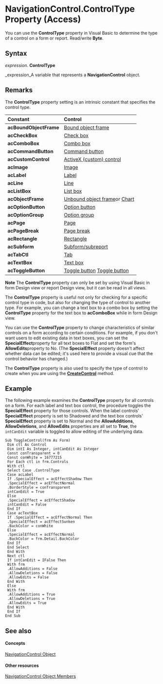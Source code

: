 
# NavigationControl.ControlType Property (Access)

You can use the  **ControlType** property in Visual Basic to determine the type of a control on a form or report. Read/write **Byte**.


## Syntax

 _expression_. **ControlType**

 _expression_A variable that represents a  **NavigationControl** object.


## Remarks

The  **ControlType** property setting is an intrinsic constant that specifies the control type.



|**Constant**|**Control**|
|:-----|:-----|
| **acBoundObjectFrame**| [Bound object frame](http://msdn.microsoft.com/library/9d087a78-278d-1b87-d1b4-22f836707efa%28Office.15%29.aspx)|
| **acCheckBox**| [Check box](http://msdn.microsoft.com/library/7d9a33e2-5ba3-89d6-4285-2c4c6d8577c3%28Office.15%29.aspx)|
| **acComboBox**| [Combo box](http://msdn.microsoft.com/library/46e98636-768a-3bae-5e05-577253e6f804%28Office.15%29.aspx)|
| **acCommandButton**| [Command button](http://msdn.microsoft.com/library/aea2b8e8-2249-0055-472f-e67b86044669%28Office.15%29.aspx)|
| **acCustomControl**| [ActiveX (custom) control](http://msdn.microsoft.com/library/61597775-7efd-1844-a0f3-39274f46e99f%28Office.15%29.aspx)|
| **acImage**| [Image](http://msdn.microsoft.com/library/1f938a6e-7aea-7787-d959-e21edaa9342c%28Office.15%29.aspx)|
| **acLabel**| [Label](http://msdn.microsoft.com/library/109ef3a4-9b3d-161c-a11f-ef6aec46d517%28Office.15%29.aspx)|
| **acLine**| [Line](http://msdn.microsoft.com/library/1b3ead4c-84f3-4cbc-7794-8058b2b29dc0%28Office.15%29.aspx)|
| **acListBox**| [List box](http://msdn.microsoft.com/library/279e2f07-9f6d-df03-812c-d232cdeb6fd7%28Office.15%29.aspx)|
| **acObjectFrame**| [Unbound object frame](http://msdn.microsoft.com/library/4a0874dc-ecac-be7c-25e2-ecc79696e2eb%28Office.15%29.aspx)or  [Chart](http://msdn.microsoft.com/library/05e55ac2-f891-f008-18d8-173c3eed6c7f%28Office.15%29.aspx)|
| **acOptionButton**| [Option button](http://msdn.microsoft.com/library/b57e3a3f-450c-65a0-c076-96d9e047c22d%28Office.15%29.aspx)|
| **acOptionGroup**| [Option group](http://msdn.microsoft.com/library/a67b22b7-d3a8-c9c6-cb1b-a6d544b2fefe%28Office.15%29.aspx)|
| **acPage**| [Page](http://msdn.microsoft.com/library/2c67eea5-2f04-807e-f07b-ebcc82dd1a21%28Office.15%29.aspx)|
| **acPageBreak**| [Page break](http://msdn.microsoft.com/library/351b9de2-e2ff-c85f-193b-d5d8b3870d64%28Office.15%29.aspx)|
| **acRectangle**| [Rectangle](http://msdn.microsoft.com/library/5acd290e-64e6-c513-e146-d7c95510cde0%28Office.15%29.aspx)|
| **acSubform**| [Subform/subreport](http://msdn.microsoft.com/library/a010e499-7ea6-56c2-5159-5a7df1562ca5%28Office.15%29.aspx)|
| **acTabCtl**| [Tab](http://msdn.microsoft.com/library/07b7f765-1c74-073e-4c0d-b1b300b898c9%28Office.15%29.aspx)|
| **acTextBox**| [Text box](http://msdn.microsoft.com/library/596913de-8f53-9643-484b-e28dabd9019f%28Office.15%29.aspx)|
| **acToggleButton**| [Toggle button](http://msdn.microsoft.com/library/4dcce1e4-3923-2c97-97a2-f4831d9c5489%28Office.15%29.aspx) [Toggle button](http://msdn.microsoft.com/library/4dcce1e4-3923-2c97-97a2-f4831d9c5489%28Office.15%29.aspx)|

 **Note**  The  **ControlType** property can only be set by using Visual Basic in form Design view or report Design view, but it can be read in all views.

The  **ControlType** property is useful not only for checking for a specific control type in code, but also for changing the type of control to another type. For example, you can change a text box to a combo box by setting the **ControlType** property for the text box to **acComboBox** while in form Design view.

You can use the  **ControlType** property to change characteristics of similar controls on a form according to certain conditions. For example, if you don't want users to edit existing data in text boxes, you can set the **SpecialEffect**property for all text boxes to Flat and set the form's  **AllowEdits**property to No. (The  **SpecialEffect** property doesn't affect whether data can be edited; it's used here to provide a visual cue that the control behavior has changed.)

The  **ControlType** property is also used to specify the type of control to create when you are using the **[CreateControl](f5b1689c-62c4-163d-c659-607cee7572f6.md)** method.


## Example

The following example examines the  **ControlType** property for all controls on a form. For each label and text box control, the procedure toggles the **SpecialEffect** property for those controls. When the label controls' **SpecialEffect** property is set to Shadowed and the text box controls' **SpecialEffect** property is set to Normal and the **AllowAdditions**,  **AllowDeletions**, and  **AllowEdits** properties are all set to **True**, the  `intCanEdit` variable is toggled to allow editing of the underlying data.


```
Sub ToggleControl(frm As Form) 
 Dim ctl As Control 
 Dim intI As Integer, intCanEdit As Integer 
 Const conTransparent = 0 
 Const conWhite = 16777215 
 For Each ctl in frm.Controls 
 With ctl 
 Select Case .ControlType 
 Case acLabel 
 If .SpecialEffect = acEffectShadow Then 
 .SpecialEffect = acEffectNormal 
 .BorderStyle = conTransparent 
 intCanEdit = True 
 Else 
 .SpecialEffect = acEffectShadow 
 intCanEdit = False 
 End If 
 Case acTextBox 
 If .SpecialEffect = acEffectNormal Then 
 .SpecialEffect = acEffectSunken 
 .BackColor = conWhite 
 Else 
 .SpecialEffect = acEffectNormal 
 .BackColor = frm.Detail.BackColor 
 End If 
 End Select 
 End With 
 Next ctl 
 If intCanEdit = IFalse Then 
 With frm 
 .AllowAdditions = False 
 .AllowDeletions = False 
 .AllowEdits = False 
 End With 
 Else 
 With frm 
 .AllowAdditions = True 
 .AllowDeletions = True 
 .AllowEdits = True 
 End With 
 End If 
End Sub
```


## See also


#### Concepts


 [NavigationControl Object](ab08e35c-e5e4-444c-d169-1092d282ed15.md)
#### Other resources


 [NavigationControl Object Members](c972327e-9b46-f9fb-d69d-104d1d130ee4.md)

